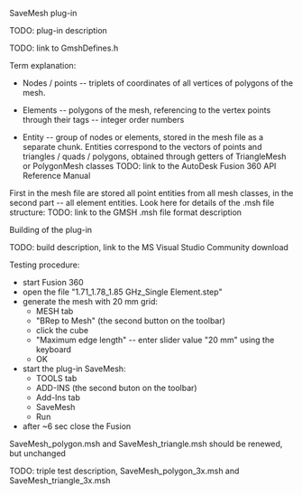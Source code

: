 SaveMesh plug-in

TODO: plug-in description

TODO: link to GmshDefines.h

Term explanation:

- Nodes / points -- triplets of coordinates of all vertices of polygons of the mesh.

- Elements -- polygons of the mesh, referencing to the vertex points through their tags -- integer order numbers

- Entity -- group of nodes or elements, stored in the mesh file as a separate chunk.
  Entities correspond to the vectors of points and triangles / quads / polygons, obtained through getters of TriangleMesh or PolygonMesh classes
  TODO: link to the AutoDesk Fusion 360 API Reference Manual

First in the mesh file are stored all point entities from all mesh classes, in the second part -- all element entities.
Look here for details of the .msh file structure:
TODO: link to the GMSH .msh file format description


Building of the plug-in

TODO: build description, link to the MS Visual Studio Community download


Testing procedure:

- start Fusion 360
- open the file "1.71_1.78_1.85 GHz_Single Element.step"
- generate the mesh with 20 mm grid:
    - MESH tab
    - "BRep to Mesh" (the second button on the toolbar)
    - click the cube
    - "Maximum edge length" -- enter slider value "20 mm" using the keyboard
    - OK
- start the plug-in SaveMesh:
    - TOOLS tab
    - ADD-INS (the second buton on the toolbar)
    - Add-Ins tab
    - SaveMesh
    - Run
- after ~6 sec close the Fusion
     
SaveMesh_polygon.msh and SaveMesh_triangle.msh should be renewed, but unchanged


TODO: triple test description, SaveMesh_polygon_3x.msh and SaveMesh_triangle_3x.msh
